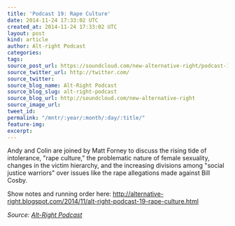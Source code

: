 ```yaml
---
title: 'Podcast 19: Rape Culture'
date: 2014-11-24 17:33:02 UTC
created_at: 2014-11-24 17:33:02 UTC
layout: post
kind: article
author: Alt-right Podcast
categories: 
tags: 
source_post_url: https://soundcloud.com/new-alternative-right/podcast-19-rape-culture
source_twitter_url: http://twitter.com/
source_twitter: 
source_blog_name: Alt-Right Podcast
source_blog_slug: alt-right-podcast
source_blog_url: http://soundcloud.com/new-alternative-right
source_image_url: 
tweet_id: 
permalink: "/mntr/:year/:month/:day/:title/"
feature-img: 
excerpt: 
---
```

Andy and Colin are joined by Matt Forney to discuss the rising tide of intolerance, "rape culture," the problematic nature of female sexuality, changes in the victim hierarchy, and the increasing divisions among "social justice warriors" over issues like the rape allegations made against Bill Cosby.

Show notes and running order here: http://alternative-right.blogspot.com/2014/11/alt-right-podcast-19-rape-culture.html<div class="">
    <i>Source: <a href="http://soundcloud.com/new-alternative-right">Alt-Right Podcast</a></i>
</div>
